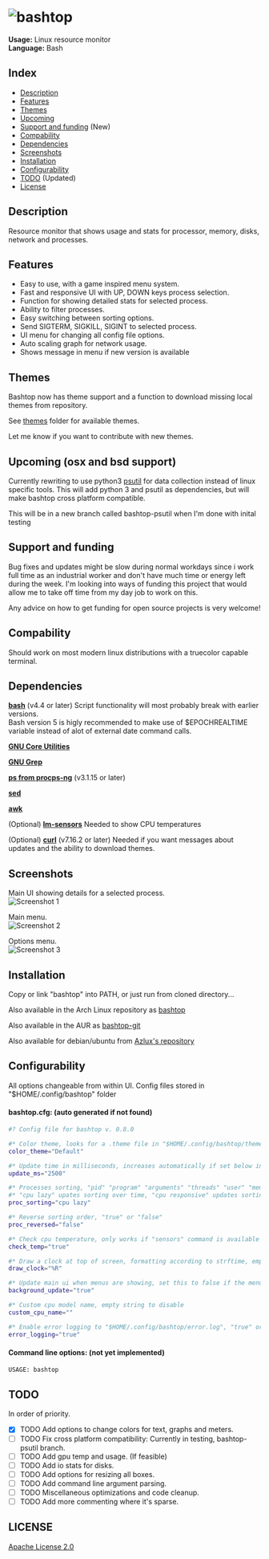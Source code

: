# ![bashtop](logo-t.png)

**Usage:** Linux resource monitor  
**Language:** Bash  

## Index

* [Description](#description)
* [Features](#features)
* [Themes](#themes)
* [Upcoming](#upcoming-(osx-and-bsd-support))
* [Support and funding](#support-and-funding) (New)
* [Compability](#compability)
* [Dependencies](#dependencies)
* [Screenshots](#screenshots)
* [Installation](#installation)
* [Configurability](#configurability)
* [TODO](#todo) (Updated)
* [License](#license)

## Description

Resource monitor that shows usage and stats for processor, memory, disks, network and processes.

## Features

* Easy to use, with a game inspired menu system.
* Fast and responsive UI with UP, DOWN keys process selection.
* Function for showing detailed stats for selected process.
* Ability to filter processes.
* Easy switching between sorting options.
* Send SIGTERM, SIGKILL, SIGINT to selected process.
* UI menu for changing all config file options.
* Auto scaling graph for network usage.
* Shows message in menu if new version is available

## Themes

Bashtop now has theme support and a function to download missing local themes from repository.

See [themes](themes) folder for available themes.

Let me know if you want to contribute with new themes.

## Upcoming (osx and bsd support)

Currently rewriting to use python3 [psutil](https://github.com/giampaolo/psutil) for data collection instead of linux specific tools.
This will add python 3 and psutil as dependencies, but will make bashtop cross platform compatible.

This will be in a new branch called bashtop-psutil when I'm done with inital testing

## Support and funding

Bug fixes and updates might be slow during normal workdays since i work full time as an industrial worker and don't have much time or energy left during the week.
I'm looking into ways of funding this project that would allow me to take off time from my day job to work on this.

Any advice on how to get funding for open source projects is very welcome!

## Compability

Should work on most modern linux distributions with a truecolor capable terminal.

## Dependencies

**[bash](https://www.gnu.org/software/bash/)** (v4.4 or later) Script functionality will most probably break with earlier versions.  
Bash version 5 is higly recommended to make use of $EPOCHREALTIME variable instead of alot of external date command calls.

**[GNU Core Utilities](https://www.gnu.org/software/coreutils/)**

**[GNU Grep](https://www.gnu.org/software/grep/)**

**[ps from procps-ng](https://gitlab.com/procps-ng/procps)** (v3.1.15 or later)

**[sed](https://www.gnu.org/software/sed/)**

**[awk](https://www.gnu.org/software/gawk/)**

(Optional) **[lm-sensors](https://github.com/lm-sensors/lm-sensors)** Needed to show CPU temperatures

(Optional) **[curl](https://curl.haxx.se/download.html)** (v7.16.2 or later) Needed if you want messages about updates and the ability to download themes.

## Screenshots

Main UI showing details for a selected process.  
![Screenshot 1](main.png)

Main menu.  
![Screenshot 2](menu.png)

Options menu.  
![Screenshot 3](options.png)

## Installation

Copy or link "bashtop" into PATH, or just run from cloned directory...

Also available in the Arch Linux repository as [bashtop](https://www.archlinux.org/packages/community/any/bashtop/)

Also available in the AUR as [bashtop-git](https://aur.archlinux.org/packages/bashtop-git/)

Also available for debian/ubuntu from [Azlux's repository](http://packages.azlux.fr/)

## Configurability

All options changeable from within UI.
Config files stored in "$HOME/.config/bashtop" folder

#### bashtop.cfg: (auto generated if not found)

```bash
#? Config file for bashtop v. 0.8.0

#* Color theme, looks for a .theme file in "$HOME/.config/bashtop/themes", "Default" for builtin default theme
color_theme="Default"

#* Update time in milliseconds, increases automatically if set below internal loops processing time, recommended 2000 ms or above for better sample times for graphs
update_ms="2500"

#* Processes sorting, "pid" "program" "arguments" "threads" "user" "memory" "cpu lazy" "cpu responsive"
#* "cpu lazy" upates sorting over time, "cpu responsive" updates sorting directly at a cpu usage cost
proc_sorting="cpu lazy"

#* Reverse sorting order, "true" or "false"
proc_reversed="false"

#* Check cpu temperature, only works if "sensors" command is available and have values for "Package" and "Core"
check_temp="true"

#* Draw a clock at top of screen, formatting according to strftime, empty string to disable
draw_clock="%R"

#* Update main ui when menus are showing, set this to false if the menus is flickering too much for comfort
background_update="true"

#* Custom cpu model name, empty string to disable
custom_cpu_name=""

#* Enable error logging to "$HOME/.config/bashtop/error.log", "true" or "false"
error_logging="true"
```

#### Command line options: (not yet implemented)

``` bash
USAGE: bashtop

```

## TODO

In order of priority.

- [x] TODO Add options to change colors for text, graphs and meters.
- [ ] TODO Fix cross platform compatibility: Currently in testing, bashtop-psutil branch.
- [ ] TODO Add gpu temp and usage. (If feasible)
- [ ] TODO Add io stats for disks.
- [ ] TODO Add options for resizing all boxes.
- [ ] TODO Add command line argument parsing.
- [ ] TODO Miscellaneous optimizations and code cleanup.
- [ ] TODO Add more commenting where it's sparse.

## LICENSE

[Apache License 2.0](LICENSE)
